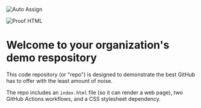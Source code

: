 ![Auto Assign](https://github.com/ChatStorys/demo-repository/actions/workflows/auto-assign.yml/badge.svg)

![Proof HTML](https://github.com/ChatStorys/demo-repository/actions/workflows/proof-html.yml/badge.svg)

# Welcome to your organization's demo respository
This code repository (or "repo") is designed to demonstrate the best GitHub has to offer with the least amount of noise.

The repo includes an `index.html` file (so it can render a web page), two GitHub Actions workflows, and a CSS stylesheet dependency.
